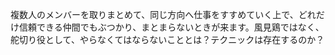 複数人のメンバーを取りまとめて、同じ方向へ仕事をすすめていく上で、どれだけ信頼できる仲間でもぶつかり、まとまらないときが来ます。風見鶏ではなく、舵切り役として、やらなくてはならないこととは？テクニックは存在するのか？

